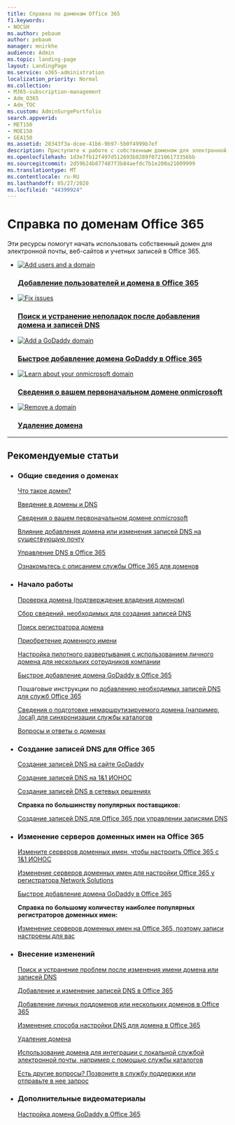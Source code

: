 ```yaml
---
title: Справка по доменам Office 365
f1.keywords:
- NOCSH
ms.author: pebaum
author: pebaum
manager: mnirkhe
audience: Admin
ms.topic: landing-page
layout: LandingPage
ms.service: o365-administration
localization_priority: Normal
ms.collection:
- M365-subscription-management
- Adm_O365
- Adm_TOC
ms.custom: AdminSurgePortfolio
search.appverid:
- MET150
- MOE150
- GEA150
ms.assetid: 28343f3a-dcee-41b6-9b97-5b0f4999b7ef
description: Приступите к работе с собственным доменом для электронной почты, веб-сайтов и учетных записей в Office 365. Сведения о доменах, внесении изменений в домен, интеграции электронной почты и веб-сайтов, а можно получить средства и подсказки.
ms.openlocfilehash: 1d3e7fb12f497d512693b8289f072106173356bb
ms.sourcegitcommit: 2d59b24b877487f3b84aefdc7b1e200a21009999
ms.translationtype: MT
ms.contentlocale: ru-RU
ms.lasthandoff: 05/27/2020
ms.locfileid: "44399924"
---
```

# <a name="get-help-with-office-365-domains"></a>Справка по доменам Office 365

Эти ресурсы помогут начать использовать собственный домен для электронной почты, веб-сайтов и учетных записей в Office 365. 
 
<ul class="panelContent cardsFTitle">
    <li>
        <a href="../setup/add-domain.md">
        <div class="cardSize">
            <div class="cardPadding">
                <div class="card">
                    <div class="cardImageOuter">
                        <div class="cardImage">
                            <img src="https://docs.microsoft.com/office/media/icons/users-people.svg" alt="Add users and a domain" />
                        </div>
                    </div>
                    <div class="cardText">
                        <h3>Добавление пользователей и домена в Office 365</h3>
                    </div>
                </div>
            </div>
        </div>
        </a>
    </li>
    <li>
        <a href="find-and-fix-issues.md">
        <div class="cardSize">
            <div class="cardPadding">
                <div class="card">
                    <div class="cardImageOuter">
                        <div class="cardImage">
                            <img src="https://docs.microsoft.com/office/media/icons/toolbox.svg" alt="Fix issues" />
                        </div>
                    </div>
                    <div class="cardText">
                        <h3>Поиск и устранение неполадок после добавления домена и записей DNS</h3>
                    </div>
                </div>
            </div>
        </div>
        </a>
    </li>
    <li>
        <a href="domain-connect.md">
        <div class="cardSize">
            <div class="cardPadding">
                <div class="card">
                    <div class="cardImageOuter">
                        <div class="cardImage">
                            <img src="https://docs.microsoft.com/office/media/icons/connector.svg" alt="Add a GoDaddy domain" />
                        </div>
                    </div>
                    <div class="cardText">
                        <h3>Быстрое добавление домена GoDaddy в Office 365</h3>
                    </div>
                </div>
            </div>
        </div>
        </a>
    </li>
</ul>
<ul class="panelContent cardsFTitle">
    <li>
        <a href="../setup/domains-faq.md#why-do-i-have-an-onmicrosoftcom-domain">
        <div class="cardSize">
            <div class="cardPadding">
                <div class="card">
                    <div class="cardImageOuter">
                        <div class="cardImage">
                            <img src="https://docs.microsoft.com/office/media/icons/get-started.svg" alt="Learn about your onmicrosoft domain" />
                        </div>
                    </div>
                    <div class="cardText">
                        <h3>Сведения о вашем первоначальном домене onmicrosoft</h3>
                    </div>
                </div>
            </div>
        </div>
        </a>
    </li>
    <li>
        <a href="remove-a-domain.md">
        <div class="cardSize">
            <div class="cardPadding">
                <div class="card">
                    <div class="cardImageOuter">
                        <div class="cardImage">
                            <img src="https://docs.microsoft.com/office/media/icons/cancel.svg" alt="Remove a domain" />
                        </div>
                    </div>
                    <div class="cardText">
                        <h3>Удаление домена</h3>
                    </div>
                </div>
            </div>
        </div>
        </a>
    </li>
</ul>

---
 
<h2>Рекомендуемые статьи</h2>
<ul class="panelContent cardsW">
    <li>
        <div class="cardSize">
            <div class="cardPadding">
                <div class="card">
                    <div class="cardText">
                        <h3>Общие сведения о доменах</h3>
                            <p><a href="what-is-a-domain.md">Что такое домен?</a></p>
                            <p><a href="dns-basics.md">Введение в домены и DNS</a></p>
                            <p><a href="../setup/domains-faq.md?#why-do-i-have-an-onmicrosoftcom-domain">Сведения о вашем первоначальном домене onmicrosoft</a></p>
                            <p><a href="../setup/add-domain.md">Влияние добавления домена или изменения записей DNS на существующую почту</a></p>
                            <p><a href="../setup/domains-faq.md">Управление DNS в Office 365</a></p>
                            <p><a href="https://go.microsoft.com/fwlink/p/?LinkId=402693">Ознакомьтесь с описанием службы Office 365 для доменов</a></p>
                    </div>
                </div>
            </div>
        </div>
    </li>
    <li>
        <div class="cardSize">
            <div class="cardPadding">
                <div class="card">
                    <div class="cardText">
                        <h3>Начало работы</h3>
                            <p><a href="../setup/add-domain.md">Проверка домена (подтверждение владения доменом)</a></p>
                            <p><a href="information-for-dns-records.md">Сбор сведений, необходимых для создания записей DNS</a></p>
                            <p><a href="find-your-domain-registrar.md">Поиск регистратора домена</a></p>
                            <p><a href="buy-a-domain-name.md">Приобретение доменного имени</a></p>
                            <p><a href="../setup/domains-faq.md#how-to-set-up-an-office-365-pilot">Настройка пилотного развертывания с использованием личного домена для нескольких сотрудников компании</a></p>
                            <p><a href="domain-connect.md">Быстрое добавление домена GoDaddy в Office 365</a></p>
                            <p>Пошаговые инструкции по <a href="create-dns-records-at-any-dns-hosting-provider.md">добавлению необходимых записей DNS для служб Office 365</a></p>
                            <p><a href="https://docs.microsoft.com/office365/enterprise/prepare-a-non-routable-domain-for-directory-synchronization">Сведения о подготовке немаршрутизируемого домена (например, .local) для синхронизации службы каталогов</a></p>
                            <p><a href="../setup/domains-faq.md">Вопросы и ответы о доменах</a></p>
                    </div>
                </div>
            </div>
        </div>
    </li>
    <li>
        <div class="cardSize">
            <div class="cardPadding">
                <div class="card">
                    <div class="cardText">
                        <h3>Создание записей DNS для Office 365</h3>
                            <p><a href="../dns/create-dns-records-at-godaddy.md">Создание записей DNS на сайте GoDaddy</a></p>
                            <p><a href="../dns/create-dns-records-at-1-1-internet.md">Создание записей DNS на 1&1 ИОНОС</a></p>
                            <p><a href="../dns/create-dns-records-at-network-solutions.md">Создание записей DNS в сетевых решениях</a></p>
                            <p><b>Справка по большинству популярных поставщиков:</b></p> 
                            <P><a href="create-dns-records-at-any-dns-hosting-provider.md">Создание записей DNS для Office 365 при управлении записями DNS</a></p>
                    </div>
                </div>
            </div>
        </div>
    </li>
    <li>
        <div class="cardSize">
            <div class="cardPadding">
                <div class="card">
                    <div class="cardText">
                        <h3>Изменение серверов доменных имен на Office 365</h3>
                            <p><a href="../dns/change-nameservers-at-1-1-internet.md">Измените серверов доменных имен, чтобы настроить Office 365 с 1&1 ИОНОС</a></p>
                            <p><a href="../dns/change-nameservers-at-network-solutions.md">Изменение серверов доменных имен для настройки Office 365 у регистратора Network Solutions</a></p>
                            <p><a href="domain-connect.md">Быстрое добавление домена GoDaddy в Office 365</a></p>
                            <p><b>Справка по большому количеству наиболее популярных регистраторов доменных имен:</b></P> 
                            <p><a href="../get-help-with-domains/set-up-your-domain-host-specific-instructions.md">Изменение серверов доменных имен на Office 365, поэтому записи настроены для вас</a></p>
                    </div>
                </div>
            </div>
        </div>
    </li>
    <li>
        <div class="cardSize">
            <div class="cardPadding">
                <div class="card">
                    <div class="cardText">
                        <h3>Внесение изменений</h3>
                            <p><a href="find-and-fix-issues.md">Поиск и устранение проблем после изменения имени домена или записей DNS</a></p>
                            <p><a href="../dns/add-or-edit-custom-dns-records.md">Добавление и изменение записей DNS в Office 365</a></p>
                            <p><a href="../setup/domains-faq.md#can-i-add-custom-subdomains-or-multiple-domains-to-office-365">Добавление личных поддоменов или нескольких доменов в Office 365</a></p>
                            <p><a href="../setup/domains-faq.md#how-do-i-change-how-my-dns-records-are-managed-in-office-365">Изменение способа настройки DNS для домена в Office 365</a></p>
                            <p><a href="remove-a-domain.md">Удаление домена</a></p>
                            <p><a href="https://docs.microsoft.com/office365/enterprise/office-365-integration">Использование домена для интеграции с локальной службой электронной почты, например с помощью службы каталогов</a></p>
                            <p><a href="../contact-support-for-business-products.md">Есть другие вопросы? Позвоните в службу поддержки или отправьте в нее запрос</a></p>
                    </div>
                </div>
            </div>
        </div>
    </li>
    <li>
        <div class="cardSize">
            <div class="cardPadding">
                <div class="card">
                    <div class="cardText">
                        <h3>Дополнительные видеоматериалы</h3>
                            <p><a href="../dns/create-dns-records-at-godaddy.md">Настройка домена GoDaddy в Office 365</a></p>
                    </div>
                </div>
            </div>
        </div>
    </li>
</ul>